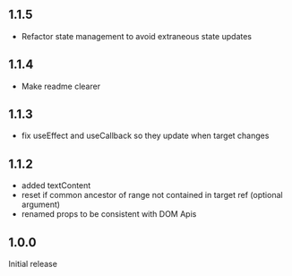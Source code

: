 ## 1.1.5
- Refactor state management to avoid extraneous state updates

## 1.1.4
- Make readme clearer

## 1.1.3
- fix useEffect and useCallback so they update when target changes
## 1.1.2

- added textContent
- reset if common ancestor of range not contained in target ref (optional argument)
- renamed props to be consistent with DOM Apis

## 1.0.0

Initial release
